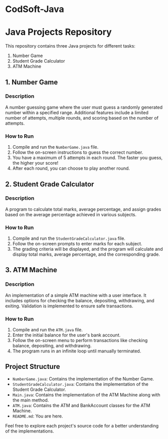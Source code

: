 # CodSoft-Java

# Java Projects Repository

This repository contains three Java projects for different tasks:

1. Number Game
2. Student Grade Calculator
3. ATM Machine

## 1. Number Game

### Description
A number guessing game where the user must guess a randomly generated number within a specified range. Additional features include a limited number of attempts, multiple rounds, and scoring based on the number of attempts.

### How to Run
1. Compile and run the `NumberGame.java` file.
2. Follow the on-screen instructions to guess the correct number.
3. You have a maximum of 5 attempts in each round. The faster you guess, the higher your score!
4. After each round, you can choose to play another round.

## 2. Student Grade Calculator

### Description
A program to calculate total marks, average percentage, and assign grades based on the average percentage achieved in various subjects.

### How to Run
1. Compile and run the `StudentGradeCalculator.java` file.
2. Follow the on-screen prompts to enter marks for each subject.
3. The grading criteria will be displayed, and the program will calculate and display total marks, average percentage, and the corresponding grade.

## 3. ATM Machine

### Description
An implementation of a simple ATM machine with a user interface. It includes options for checking the balance, depositing, withdrawing, and exiting. Validation is implemented to ensure safe transactions.

### How to Run
1. Compile and run the `ATM.java` file.
2. Enter the initial balance for the user's bank account.
3. Follow the on-screen menu to perform transactions like checking balance, depositing, and withdrawing.
4. The program runs in an infinite loop until manually terminated.

## Project Structure

- `NumberGame.java`: Contains the implementation of the Number Game.
- `StudentGradeCalculator.java`: Contains the implementation of the Student Grade Calculator.
- `Main.java`: Contains the implementation of the ATM Machine along with the main method.
- `ATM.java`: Contains the ATM and BankAccount classes for the ATM Machine.
- `README.md`: You are here.

Feel free to explore each project's source code for a better understanding of the implementations.
